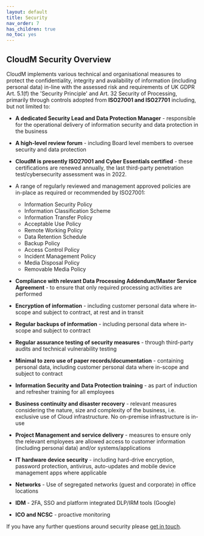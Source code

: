 ```yaml
---
layout: default
title: Security
nav_order: 7
has_children: true
no_toc: yes
---
```


## CloudM Security Overview

CloudM implements various technical and organisational measures to protect the confidentiality, integrity and availability of information (including personal data) in-line with the assessed risk and requirements of UK GDPR Art. 5.1(f) the 'Security Principle' and Art. 32 Security of Processing, primarily through controls adopted from **ISO27001 and ISO27701**  including, but not limited to:

* **A dedicated Security Lead and Data Protection Manager** - responsible for the operational delivery of information security and data protection in the business

* **A high-level review forum** - including Board level members to oversee security and data protection

* **CloudM is presently ISO27001 and Cyber Essentials certified** - these certifications are renewed annually, the last third-party penetration test/cybersecurity assessment was in 2022.

* A range of regularly reviewed and management approved policies are in-place as required or recommended by ISO27001:
  - Information Security Policy
  - Information Classification Scheme
  - Information Transfer Policy
  - Acceptable Use Policy
  - Remote Working Policy
  - Data Retention Schedule
  - Backup Policy
  - Access Control Policy
  - Incident Management Policy
  - Media Disposal Policy
  - Removable Media Policy
    
* **Compliance with relevant Data Processing Addendum/Master Service Agreement** - to ensure that only required processing activities are performed

* **Encryption of information** - including customer personal data where in-scope and subject to contract, at rest and in transit

* **Regular backups of information** - including personal data where in-scope and subject to contract

* **Regular assurance testing of security measures** - through third-party audits and technical vulnerability testing

* **Minimal to zero use of paper records/documentation** - containing personal data, including customer personal data where in-scope and subject to contract

* **Information Security and Data Protection training** - as part of induction and refresher training for all employees

* **Business continuity and disaster recovery** - relevant  measures considering the nature, size and complexity of the business, i.e. exclusive use of Cloud infrastructure.  No on-premise  infrastructure is in-use

* **Project Management and service delivery** - measures to ensure only the relevant employees are allowed access to customer information (including personal data) and/or systems/applications

* **IT hardware device security** - including hard-drive encryption, password protection, antivirus, auto-updates and mobile device management apps where applicable

* **Networks** - Use of segregated networks (guest and corporate) in office locations

* **IDM** - 2FA, SSO and platform integrated DLP/IRM tools (Google)

* **ICO and NCSC** - proactive monitoring

If you have any further questions around security please <a href="https://www.cloudm.io/contact-us">get in touch</a>.
